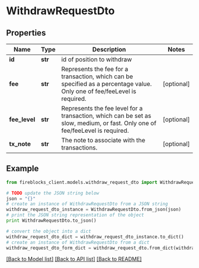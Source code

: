 # WithdrawRequestDto


## Properties

Name | Type | Description | Notes
------------ | ------------- | ------------- | -------------
**id** | **str** | id of position to withdraw | 
**fee** | **str** | Represents the fee for a transaction, which can be specified as a percentage value. Only one of fee/feeLevel is required. | [optional] 
**fee_level** | **str** | Represents the fee level for a transaction, which can be set as slow, medium, or fast. Only one of fee/feeLevel is required. | [optional] 
**tx_note** | **str** | The note to associate with the transactions. | [optional] 

## Example

```python
from fireblocks_client.models.withdraw_request_dto import WithdrawRequestDto

# TODO update the JSON string below
json = "{}"
# create an instance of WithdrawRequestDto from a JSON string
withdraw_request_dto_instance = WithdrawRequestDto.from_json(json)
# print the JSON string representation of the object
print WithdrawRequestDto.to_json()

# convert the object into a dict
withdraw_request_dto_dict = withdraw_request_dto_instance.to_dict()
# create an instance of WithdrawRequestDto from a dict
withdraw_request_dto_form_dict = withdraw_request_dto.from_dict(withdraw_request_dto_dict)
```
[[Back to Model list]](../README.md#documentation-for-models) [[Back to API list]](../README.md#documentation-for-api-endpoints) [[Back to README]](../README.md)


